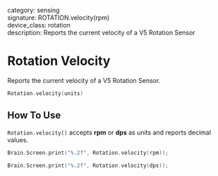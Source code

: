category: sensing  
signature: ROTATION.velocity(rpm)  
device_class: rotation  
description: Reports the current velocity of a V5 Rotation Sensor  

# Rotation Velocity

Reports the current velocity of a V5 Rotation Sensor.

```cpp
Rotation.velocity(units)
```

## How To Use

`Rotation.velocity()` accepts **rpm** or **dps** as units and reports decimal values.

```cpp
Brain.Screen.print("%.2f", Rotation.velocity(rpm));
```

```cpp
Brain.Screen.print("%.2f", Rotation.velocity(dps));
```

<advanced>
</advanced>



